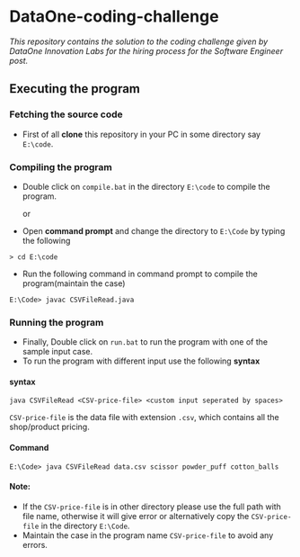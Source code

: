 # DataOne-coding-challenge
*This repository contains the solution to the coding challenge given by DataOne Innovation Labs for the hiring process for the Software Engineer post.*

## Executing the program

### Fetching the source code
* First of all **clone** this repository in your PC in some directory say `E:\code`.

### Compiling the program
* Double click on `compile.bat` in the directory `E:\code` to compile the program.

	or

* Open **command prompt** and change the directory to `E:\Code` by typing the following
````
> cd E:\code
````
* Run the following command in command prompt to compile the program(maintain the case)
````
E:\Code> javac CSVFileRead.java
````

### Running the program
* Finally, Double click on `run.bat` to run the program with one of the sample input case.
* To run the program with different input use the following **syntax**
#### syntax
````
java CSVFileRead <CSV-price-file> <custom input seperated by spaces>
````
 `CSV-price-file` is the data file with extension `.csv`, which contains all the shop/product pricing.

#### Command
````
E:\Code> java CSVFileRead data.csv scissor powder_puff cotton_balls
````
#### Note:
* If the `CSV-price-file` is in other directory please use the full path with file name, otherwise it will give error or alternatively copy the `CSV-price-file` in the directory `E:\Code`.
* Maintain the case in the program name `CSV-price-file` to avoid any errors.